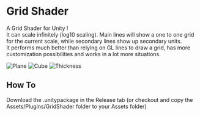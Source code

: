 # Grid Shader

A Grid Shader for Unity !    
It can scale infinitely (log10 scaling). Main lines will show a one to one grid for the current scale, while secondary lines show up secondary units.       
It performs much better than relying on GL lines to draw a grid, has more customization possibilities and works in a lot more situations.    

![Plane](https://raw.githubusercontent.com/ogxd/grid-shader-unity/master/Demo/plane.png)
![Cube](https://raw.githubusercontent.com/ogxd/grid-shader-unity/master/Demo/cube.png)
![Thickness](https://raw.githubusercontent.com/ogxd/grid-shader-unity/master/Demo/thickness.png)

## How To
Download the .unitypackage in the Release tab (or checkout and copy the Assets/Plugins/GridShader folder to your Assets folder)